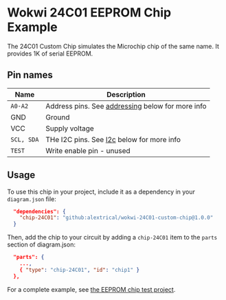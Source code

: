 # Wokwi 24C01 EEPROM Chip Example

The 24C01 Custom Chip simulates the Microchip chip of the same name. It provides 1K of serial EEPROM.

## Pin names

| Name         | Description                                            |
| ------------ | ------------------------------------------------------ |
| `A0-A2`        | Address pins. See [addressing](#adressing) below for more info    |
| GND  | Ground                   |
| VCC  | Supply voltage           |                |
| `SCL, SDA`      | THe I2C pins. See [I2c](#i2c-comms) below for more info           |
| `TEST`           | Write enable pin - unused        

## Usage

To use this chip in your project, include it as a dependency in your `diagram.json` file:

```json
  "dependencies": {
    "chip-24C01": "github:alextrical/wokwi-24C01-custom-chip@1.0.0"
  }
```

Then, add the chip to your circuit by adding a `chip-24C01` item to the `parts` section of diagram.json:

```json
  "parts": {
    ...,
    { "type": "chip-24C01", "id": "chip1" }
  },
```

For a complete example, see [the EEPROM chip test project](https://wokwi.com/projects/329482717479567954).
